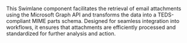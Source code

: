 This Swimlane component facilitates the retrieval of email attachments using the Microsoft Graph API and transforms the data into a TEDS-compliant MIME parts schema. Designed for seamless integration into workflows, it ensures that attachments are efficiently processed and standardized for further analysis and action.